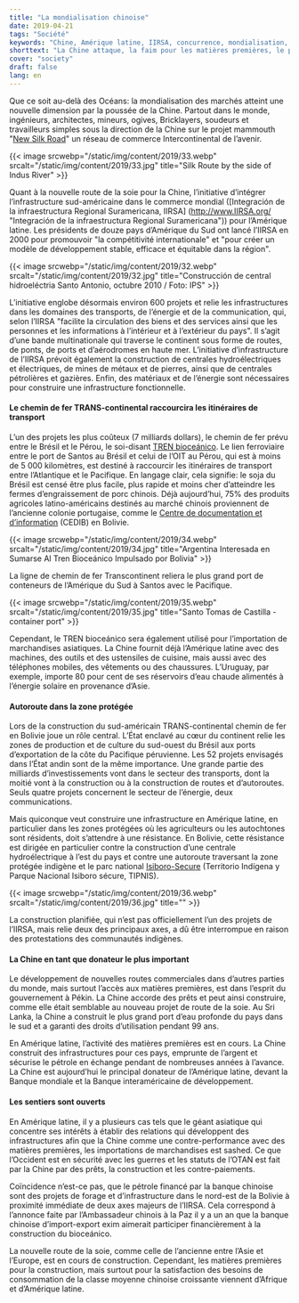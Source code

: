 ```yaml
---
title: "La mondialisation chinoise"
date: 2019-04-21
tags: "Société"
keywords: "Chine, Amérique latine, IIRSA, concurrence, mondialisation, Side Street, infrastructure, commerce mondial, transport, Engerie, communication, Santos, Equador, Bolivie, Pérou"
shorttext: "La Chine attaque, la faim pour les matières premières, le pouvoir et la participation à l’échelle internationale."
cover: "society"
draft: false
lang: en
---
```


Que ce soit au-delà des Océans: la mondialisation des marchés atteint une nouvelle dimension par la poussée de la Chine. Partout dans le monde, ingénieurs, architectes, mineurs, ogives, Bricklayers, soudeurs et travailleurs simples sous la direction de la Chine sur le projet mammouth "[New Silk Road](http://www.china.org.cn/business/node_7207419.htm "The Silk Road Economic")" un réseau de commerce Intercontinental de l’avenir.

{{< image srcwebp="/static/img/content/2019/33.webp" srcalt="/static/img/content/2019/33.jpg" title="Silk Route by the side of Indus River" >}}

Quant à la nouvelle route de la soie pour la Chine, l’initiative d’intégrer l’infrastructure sud-américaine dans le commerce mondial ([Integración de la infraestructura Regional Suramericana, IIRSA] (http://www.IIRSA.org/ "Integración de la infraestructura Regional Suramericana")) pour l’Amérique latine. Les présidents de douze pays d’Amérique du Sud ont lancé l’IIRSA en 2000 pour promouvoir  "la compétitivité internationale" et "pour créer un modèle de développement stable, efficace et équitable dans la région".

{{< image srcwebp="/static/img/content/2019/32.webp" srcalt="/static/img/content/2019/32.jpg" title="Construcción de central hidroeléctria Santo Antonio, octubre 2010 / Foto: IPS" >}}

L’initiative englobe désormais environ 600 projets et relie les infrastructures dans les domaines des transports, de l’énergie et de la communication, qui, selon l’IIRSA "facilite la circulation des biens et des services ainsi que les personnes et les informations à l’intérieur et à l’extérieur du pays". Il s’agit d’une bande multinationale qui traverse le continent sous forme de routes, de ponts, de ports et d’aérodromes en haute mer. L’initiative d’infrastructure de l’IIRSA prévoit également la construction de centrales hydroélectriques et électriques, de mines de métaux et de pierres, ainsi que de centrales pétrolières et gazières. Enfin, des matériaux et de l’énergie sont nécessaires pour construire une infrastructure fonctionnelle.

#### Le chemin de fer TRANS-continental raccourcira les itinéraires de transport

L’un des projets les plus coûteux (7 milliards dollars), le chemin de fer prévu entre le Brésil et le Pérou, le soi-disant [TREN bioceánico](http://www.IIRSA.org/proyectos/detalle_proyecto.aspx?h=1351 "Tren bioceánico"). Le lien ferroviaire entre le port de Santos au Brésil et celui de l’OIT au Pérou, qui est à moins de 5 000 kilomètres, est destiné à raccourcir les itinéraires de transport entre l’Atlantique et le Pacifique. En langage clair, cela signifie: le soja du Brésil est censé être plus facile, plus rapide et moins cher d’atteindre les fermes d’engraissement de porc chinois. Déjà aujourd’hui, 75% des produits agricoles latino-américains destinés au marché chinois proviennent de l’ancienne colonie portugaise, comme le [Centre de documentation et d’information](https://CEDIB.org/ "CEDIB es una Organización Civil Sin ánimo de lucro que brinda desde 1970 Servicios de Información y consulta documentaire sobre Temas sociales de Bolivia y América Latina con una Mirada Crítica") (CEDIB) en Bolivie.

{{< image srcwebp="/static/img/content/2019/34.webp" srcalt="/static/img/content/2019/34.jpg" title="Argentina Interesada en Sumarse Al Tren Bioceánico Impulsado por Bolivia" >}}

La ligne de chemin de fer Transcontinent reliera le plus grand port de conteneurs de l’Amérique du Sud à Santos avec le Pacifique.

{{< image srcwebp="/static/img/content/2019/35.webp" srcalt="/static/img/content/2019/35.jpg" title="Santo Tomas de Castilla - container port" >}}

Cependant, le TREN bioceánico sera également utilisé pour l’importation de marchandises asiatiques. La Chine fournit déjà l’Amérique latine avec des machines, des outils et des ustensiles de cuisine, mais aussi avec des téléphones mobiles, des vêtements ou des chaussures. L’Uruguay, par exemple, importe 80 pour cent de ses réservoirs d’eau chaude alimentés à l’énergie solaire en provenance d’Asie.

#### Autoroute dans la zone protégée

Lors de la construction du sud-américain TRANS-continental chemin de fer en Bolivie joue un rôle central. L’État enclavé au cœur du continent relie les zones de production et de culture du sud-ouest du Brésil aux ports d’exportation de la côte du Pacifique péruvienne. Les 52 projets envisagés dans l’État andin sont de la même importance. Une grande partie des milliards d’investissements vont dans le secteur des transports, dont la moitié vont à la construction ou à la construction de routes et d’autoroutes. Seuls quatre projets concernent le secteur de l’énergie, deux communications.

Mais quiconque veut construire une infrastructure en Amérique latine, en particulier dans les zones protégées où les agriculteurs ou les autochtones sont résidents, doit s’attendre à une résistance. En Bolivie, cette résistance est dirigée en particulier contre la construction d’une centrale hydroélectrique à l’est du pays et contre une autoroute traversant la zone protégée indigène et le parc national [Isiboro-Secure](http://www.parkswatch.org/parkprofile.php?l=eng&country=bol&park=isnp&page=inf# "Isiboro sécure") (Territorio Indígena y Parque Nacional Isiboro sécure, TIPNIS).

{{< image srcwebp="/static/img/content/2019/36.webp" srcalt="/static/img/content/2019/36.jpg" title="" >}}

La construction planifiée, qui n’est pas officiellement l’un des projets de l’IIRSA, mais relie deux des principaux axes, a dû être interrompue en raison des protestations des communautés indigènes.

#### La Chine en tant que donateur le plus important

Le développement de nouvelles routes commerciales dans d’autres parties du monde, mais surtout l’accès aux matières premières, est dans l’esprit du gouvernement à Pékin. La Chine accorde des prêts et peut ainsi construire, comme elle était semblable au nouveau projet de route de la soie. Au Sri Lanka, la Chine a construit le plus grand port d’eau profonde du pays dans le sud et a garanti des droits d’utilisation pendant 99 ans. 

En Amérique latine, l’activité des matières premières est en cours. La Chine construit des infrastructures pour ces pays, emprunte de l’argent et sécurise le pétrole en échange pendant de nombreuses années à l’avance. La Chine est aujourd’hui le principal donateur de l’Amérique latine, devant la Banque mondiale et la Banque interaméricaine de développement.

#### Les sentiers sont ouverts

En Amérique latine, il y a plusieurs cas tels que le géant asiatique qui concentre ses intérêts à établir des relations qui développent des infrastructures afin que la Chine comme une contre-performance avec des matières premières, les importations de marchandises est sashed. Ce que l’Occident est en sécurité avec les guerres et les statuts de l’OTAN est fait par la Chine par des prêts, la construction et les contre-paiements. 

Coïncidence n’est-ce pas, que le pétrole financé par la banque chinoise sont des projets de forage et d’infrastructure dans le nord-est de la Bolivie à proximité immédiate de deux axes majeurs de l’IIRSA. Cela correspond à l’annonce faite par l’Ambassadeur chinois à la Paz il y a un an que la banque chinoise d’import-export exim aimerait participer financièrement à la construction du bioceánico.

La nouvelle route de la soie, comme celle de l’ancienne entre l’Asie et l’Europe, est en cours de construction. Cependant, les matières premières pour la construction, mais surtout pour la satisfaction des besoins de consommation de la classe moyenne chinoise croissante viennent d’Afrique et d’Amérique latine. 
